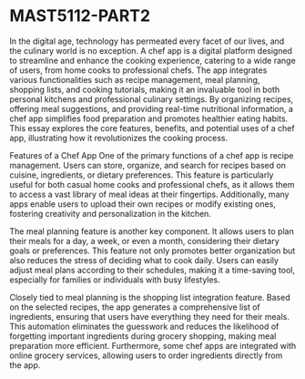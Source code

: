 # MAST5112-PART2
In the digital age, technology has permeated every facet of our lives, and the culinary world is no exception. A chef app is a digital platform designed to streamline and enhance the cooking experience, catering to a wide range of users, from home cooks to professional chefs. The app integrates various functionalities such as recipe management, meal planning, shopping lists, and cooking tutorials, making it an invaluable tool in both personal kitchens and professional culinary settings. By organizing recipes, offering meal suggestions, and providing real-time nutritional information, a chef app simplifies food preparation and promotes healthier eating habits. This essay explores the core features, benefits, and potential uses of a chef app, illustrating how it revolutionizes the cooking process.

Features of a Chef App
One of the primary functions of a chef app is recipe management. Users can store, organize, and search for recipes based on cuisine, ingredients, or dietary preferences. This feature is particularly useful for both casual home cooks and professional chefs, as it allows them to access a vast library of meal ideas at their fingertips. Additionally, many apps enable users to upload their own recipes or modify existing ones, fostering creativity and personalization in the kitchen.

The meal planning feature is another key component. It allows users to plan their meals for a day, a week, or even a month, considering their dietary goals or preferences. This feature not only promotes better organization but also reduces the stress of deciding what to cook daily. Users can easily adjust meal plans according to their schedules, making it a time-saving tool, especially for families or individuals with busy lifestyles.

Closely tied to meal planning is the shopping list integration feature. Based on the selected recipes, the app generates a comprehensive list of ingredients, ensuring that users have everything they need for their meals. This automation eliminates the guesswork and reduces the likelihood of forgetting important ingredients during grocery shopping, making meal preparation more efficient. Furthermore, some chef apps are integrated with online grocery services, allowing users to order ingredients directly from the app.
